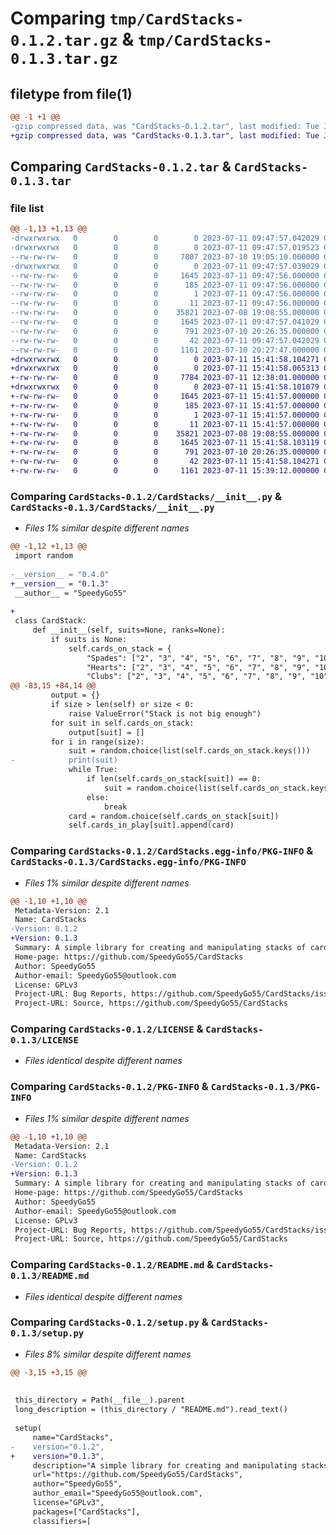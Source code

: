 # Comparing `tmp/CardStacks-0.1.2.tar.gz` & `tmp/CardStacks-0.1.3.tar.gz`

## filetype from file(1)

```diff
@@ -1 +1 @@
-gzip compressed data, was "CardStacks-0.1.2.tar", last modified: Tue Jul 11 09:47:57 2023, max compression
+gzip compressed data, was "CardStacks-0.1.3.tar", last modified: Tue Jul 11 15:41:58 2023, max compression
```

## Comparing `CardStacks-0.1.2.tar` & `CardStacks-0.1.3.tar`

### file list

```diff
@@ -1,13 +1,13 @@
-drwxrwxrwx   0        0        0        0 2023-07-11 09:47:57.042029 CardStacks-0.1.2/
-drwxrwxrwx   0        0        0        0 2023-07-11 09:47:57.019523 CardStacks-0.1.2/CardStacks/
--rw-rw-rw-   0        0        0     7807 2023-07-10 19:05:10.000000 CardStacks-0.1.2/CardStacks/__init__.py
-drwxrwxrwx   0        0        0        0 2023-07-11 09:47:57.039029 CardStacks-0.1.2/CardStacks.egg-info/
--rw-rw-rw-   0        0        0     1645 2023-07-11 09:47:56.000000 CardStacks-0.1.2/CardStacks.egg-info/PKG-INFO
--rw-rw-rw-   0        0        0      185 2023-07-11 09:47:56.000000 CardStacks-0.1.2/CardStacks.egg-info/SOURCES.txt
--rw-rw-rw-   0        0        0        1 2023-07-11 09:47:56.000000 CardStacks-0.1.2/CardStacks.egg-info/dependency_links.txt
--rw-rw-rw-   0        0        0       11 2023-07-11 09:47:56.000000 CardStacks-0.1.2/CardStacks.egg-info/top_level.txt
--rw-rw-rw-   0        0        0    35821 2023-07-08 19:08:55.000000 CardStacks-0.1.2/LICENSE
--rw-rw-rw-   0        0        0     1645 2023-07-11 09:47:57.041029 CardStacks-0.1.2/PKG-INFO
--rw-rw-rw-   0        0        0      791 2023-07-10 20:26:35.000000 CardStacks-0.1.2/README.md
--rw-rw-rw-   0        0        0       42 2023-07-11 09:47:57.042029 CardStacks-0.1.2/setup.cfg
--rw-rw-rw-   0        0        0     1161 2023-07-10 20:27:47.000000 CardStacks-0.1.2/setup.py
+drwxrwxrwx   0        0        0        0 2023-07-11 15:41:58.104271 CardStacks-0.1.3/
+drwxrwxrwx   0        0        0        0 2023-07-11 15:41:58.065313 CardStacks-0.1.3/CardStacks/
+-rw-rw-rw-   0        0        0     7784 2023-07-11 12:38:01.000000 CardStacks-0.1.3/CardStacks/__init__.py
+drwxrwxrwx   0        0        0        0 2023-07-11 15:41:58.101079 CardStacks-0.1.3/CardStacks.egg-info/
+-rw-rw-rw-   0        0        0     1645 2023-07-11 15:41:57.000000 CardStacks-0.1.3/CardStacks.egg-info/PKG-INFO
+-rw-rw-rw-   0        0        0      185 2023-07-11 15:41:57.000000 CardStacks-0.1.3/CardStacks.egg-info/SOURCES.txt
+-rw-rw-rw-   0        0        0        1 2023-07-11 15:41:57.000000 CardStacks-0.1.3/CardStacks.egg-info/dependency_links.txt
+-rw-rw-rw-   0        0        0       11 2023-07-11 15:41:57.000000 CardStacks-0.1.3/CardStacks.egg-info/top_level.txt
+-rw-rw-rw-   0        0        0    35821 2023-07-08 19:08:55.000000 CardStacks-0.1.3/LICENSE
+-rw-rw-rw-   0        0        0     1645 2023-07-11 15:41:58.103119 CardStacks-0.1.3/PKG-INFO
+-rw-rw-rw-   0        0        0      791 2023-07-10 20:26:35.000000 CardStacks-0.1.3/README.md
+-rw-rw-rw-   0        0        0       42 2023-07-11 15:41:58.104271 CardStacks-0.1.3/setup.cfg
+-rw-rw-rw-   0        0        0     1161 2023-07-11 15:39:12.000000 CardStacks-0.1.3/setup.py
```

### Comparing `CardStacks-0.1.2/CardStacks/__init__.py` & `CardStacks-0.1.3/CardStacks/__init__.py`

 * *Files 1% similar despite different names*

```diff
@@ -1,12 +1,13 @@
 import random
 
-__version__ = "0.4.0"
+__version__ = "0.1.3"
 __author__ = "SpeedyGo55"
 
+
 class CardStack:
     def __init__(self, suits=None, ranks=None):
         if suits is None:
             self.cards_on_stack = {
                 "Spades": ["2", "3", "4", "5", "6", "7", "8", "9", "10", "Jack", "Queen", "King", "Ace"],
                 "Hearts": ["2", "3", "4", "5", "6", "7", "8", "9", "10", "Jack", "Queen", "King", "Ace"],
                 "Clubs": ["2", "3", "4", "5", "6", "7", "8", "9", "10", "Jack", "Queen", "King", "Ace"],
@@ -83,15 +84,14 @@
         output = {}
         if size > len(self) or size < 0:
             raise ValueError("Stack is not big enough")
         for suit in self.cards_on_stack:
             output[suit] = []
         for i in range(size):
             suit = random.choice(list(self.cards_on_stack.keys()))
-            print(suit)
             while True:
                 if len(self.cards_on_stack[suit]) == 0:
                     suit = random.choice(list(self.cards_on_stack.keys()))
                 else:
                     break
             card = random.choice(self.cards_on_stack[suit])
             self.cards_in_play[suit].append(card)
```

### Comparing `CardStacks-0.1.2/CardStacks.egg-info/PKG-INFO` & `CardStacks-0.1.3/CardStacks.egg-info/PKG-INFO`

 * *Files 1% similar despite different names*

```diff
@@ -1,10 +1,10 @@
 Metadata-Version: 2.1
 Name: CardStacks
-Version: 0.1.2
+Version: 0.1.3
 Summary: A simple library for creating and manipulating stacks of cards.
 Home-page: https://github.com/SpeedyGo55/CardStacks
 Author: SpeedyGo55
 Author-email: SpeedyGo55@outlook.com
 License: GPLv3
 Project-URL: Bug Reports, https://github.com/SpeedyGo55/CardStacks/issues
 Project-URL: Source, https://github.com/SpeedyGo55/CardStacks
```

### Comparing `CardStacks-0.1.2/LICENSE` & `CardStacks-0.1.3/LICENSE`

 * *Files identical despite different names*

### Comparing `CardStacks-0.1.2/PKG-INFO` & `CardStacks-0.1.3/PKG-INFO`

 * *Files 1% similar despite different names*

```diff
@@ -1,10 +1,10 @@
 Metadata-Version: 2.1
 Name: CardStacks
-Version: 0.1.2
+Version: 0.1.3
 Summary: A simple library for creating and manipulating stacks of cards.
 Home-page: https://github.com/SpeedyGo55/CardStacks
 Author: SpeedyGo55
 Author-email: SpeedyGo55@outlook.com
 License: GPLv3
 Project-URL: Bug Reports, https://github.com/SpeedyGo55/CardStacks/issues
 Project-URL: Source, https://github.com/SpeedyGo55/CardStacks
```

### Comparing `CardStacks-0.1.2/README.md` & `CardStacks-0.1.3/README.md`

 * *Files identical despite different names*

### Comparing `CardStacks-0.1.2/setup.py` & `CardStacks-0.1.3/setup.py`

 * *Files 8% similar despite different names*

```diff
@@ -3,15 +3,15 @@
 
 
 this_directory = Path(__file__).parent
 long_description = (this_directory / "README.md").read_text()
 
 setup(
     name="CardStacks",
-    version="0.1.2",
+    version="0.1.3",
     description="A simple library for creating and manipulating stacks of cards.",
     url="https://github.com/SpeedyGo55/CardStacks",
     author="SpeedyGo55",
     author_email="SpeedyGo55@outlook.com",
     license="GPLv3",
     packages=["CardStacks"],
     classifiers=[
```

